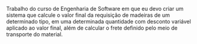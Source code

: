 Trabalho do curso de Engenharia de Software em que eu devo criar um sistema 
que calcule o valor final da requisição de madeiras de um determinado tipo, 
em uma determinada quantidade com desconto variável aplicado ao valor final, 
além de calcular o frete definido pelo meio de transporte do material.
